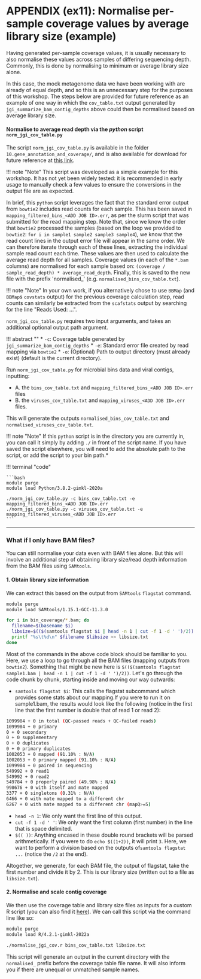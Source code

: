 # APPENDIX (ex11): Normalise per-sample coverage values by average library size (example)

Having generated per-sample coverage values, it is usually necessary to also normalise these values across samples of differing sequencing depth. Commonly, this is done by normalising to minimum or average library size alone. 

In this case, the mock metagenome data we have been working with are already of equal depth, and so this is an unnecessary step for the purposes of this workshop. The steps below are provided for future reference as an example of one way in which the `cov_table.txt` output generated by `jgi_summarize_bam_contig_depths` above could then be normalised based on average library size. 

#### Normalise to average read depth via the *python* script `norm_jgi_cov_table.py`

The script `norm_jgi_cov_table.py` is available in the folder `10.gene_annotation_and_coverage/`, and is also available for download for future reference at [this link](../scripts/norm_jgi_cov_table.py). 

!!! note "Note"
    This script was developed as a simple example for this workshop. It has not yet been widely tested: it is recommended in early usage to manually check a few values to ensure the conversions in the output file are as expected.

In brief, this `python` script leverages the fact that the standard error output from `bowtie2` includes read counts for each sample. This has been saved in `mapping_filtered_bins_<ADD JOB ID>.err`, as per the slurm script that was submitted for the read mapping step. Note that, since we know the order that `bowtie2` processed the samples (based on the loop we provided to `bowtie2`: `for i in sample1 sample2 sample3 sample4`), we know that the read count lines in the output error file will appear in the same order. We can therefore iterate through each of these lines, extracting the individual sample read count each time. These values are then used to calculate the average read depth for all samples. Coverage values (in each of the `*.bam` columns) are normalised for each sample based on: `(coverage / sample_read_depth) * average_read_depth`. Finally, this is saved to the new file with the prefix 'normalised_' (e.g. `normalised_bins_cov_table.txt`).

!!! note "Note"
    In your own work, if you alternatively chose to use `BBMap` (and `BBMap`s `covstats` output) for the previous coverage calculation step, read counts can similarly be extracted from the `scafstats` output by searching for the line "Reads Used: ...".

`norm_jgi_cov_table.py` requires two input arguments, and takes an additional optional output path argument.

!!! abstract ""
    * `-c`: Coverage table generated by `jgi_summarize_bam_contig_depths`
    * `-e`: Standard error file created by read mapping via `bowtie2`
    * `-o`: (Optional) Path to output directory (must already exist) (default is the current directory).

Run `norm_jgi_cov_table.py` for microbial bins data and viral contigs, inputting:

* A. the `bins_cov_table.txt` and `mapping_filtered_bins_<ADD JOB ID>.err` files
* B. the `viruses_cov_table.txt` and `mapping_viruses_<ADD JOB ID>.err` files. 

This will generate the outputs `normalised_bins_cov_table.txt` and `normalised_viruses_cov_table.txt`. 

!!! note "Note"
    If this `python` script is in the directory you are currently in, you can call it simply by adding `./` in front of the script name. If you have saved the script elsewhere, you will need to add the absolute path to the script, or add the script to your bin path.*

!!! terminal "code"

    ```bash
    module purge
    module load Python/3.8.2-gimkl-2020a
    
    ./norm_jgi_cov_table.py -c bins_cov_table.txt -e mapping_filtered_bins_<ADD JOB ID>.err
    ./norm_jgi_cov_table.py -c viruses_cov_table.txt -e mapping_filtered_viruses_<ADD JOB ID>.err
    ```

---

### What if I only have BAM files?
You can still normalise your data even with BAM files alone. But this will involve an additional step of obtaining library size/read depth information from the BAM files using `SAMtools`.

#### 1. Obtain library size information
We can extract this based on the output from `SAMtools` `flagstat` command.

```bash
module purge
module load SAMtools/1.15.1-GCC-11.3.0

for i in bin_coverage/*.bam; do
  filename=$(basename $i)
  libsize=$(($(samtools flagstat $i | head -n 1 | cut -f 1 -d ' ')/2))
  printf "%s\t%d\n" $filename $libsize >> libsize.txt
done
```

Most of the commands in the above code block should be familiar to you. Here, we use a loop to go through all the BAM files (mapping outputs from `bowtie2`). Something that might be new here is `$(($(samtools flagstat sample1.bam | head -n 1 | cut -f 1 -d ' ')/2))`. Let's go through the code chunk by chunk, starting inside and moving our way outwards:

- `samtools flagstat $i`: This calls the flagstat subcommand which provides some stats about our mapping.If you were to run it on sample1.bam, the results would look like the following (notice in the first line that the first number is double that of read 1 or read 2):
```bash
1099984 + 0 in total (QC-passed reads + QC-failed reads)
1099984 + 0 primary
0 + 0 secondary
0 + 0 supplementary
0 + 0 duplicates
0 + 0 primary duplicates
1002053 + 0 mapped (91.10% : N/A)
1002053 + 0 primary mapped (91.10% : N/A)
1099984 + 0 paired in sequencing
549992 + 0 read1
549992 + 0 read2
549784 + 0 properly paired (49.98% : N/A)
998676 + 0 with itself and mate mapped
3377 + 0 singletons (0.31% : N/A)
6466 + 0 with mate mapped to a different chr
6267 + 0 with mate mapped to a different chr (mapQ>=5)
``` 
- `head -n 1`: We only want the first line of this output.
- `cut -f 1 -d ' '`: We only want the first column (first number) in the line that is space delimited.
- `$(( ))`: Anything encased in these double round brackets will be parsed arithmetically. If you were to do `echo $((1+2))`, it will print `3`. Here, we want to perform a division based on the outputs of`samtools flagstat ...` (notice the `/2` at the end).

Altogether, we generate, for each BAM file, the output of flagstat, take the first number and divide it by 2. This is our library size (written out to a file as `libsize.txt`). 

#### 2. Normalise and scale contig coverage
We then use the coverage table and library size files as inputs for a custom R script (you can also find it [here]()). We can call this script via the command line like so:

```bash
module purge
module load R/4.2.1-gimkl-2022a

./normalise_jgi_cov.r bins_cov_table.txt libsize.txt
```

This script will generate an output in the current directory with the `normalised_` prefix before the coverage table file name. It will also inform you if there are unequal or unmatched sample names.

